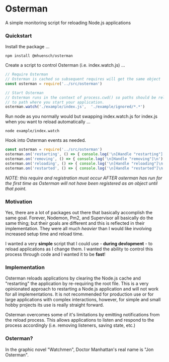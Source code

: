 # Osterman
A simple monitoring script for reloading Node.js applications

### Quickstart
Install the package ...
``` 
npm install @mhuensch/osterman
```

Create a script to control Osterman (i.e. index.watch.js) ... 
``` js
// Require Osterman  
// Osterman is cached so subsequent requires will get the same object
const osterman = require('../src/osterman')

// Start Osterman
// Osterman runs in the context of process.cwd() so paths should be relative
// to path where you start your application.
osterman.watch('./example/index.js',  './example/ignored/*.*')
```

Run node as you normally would but swapping index.watch.js for index.js when you want to reload automatically ...
```
node example/index.watch
```

Hook into Osterman events as needed.
``` js
const osterman = require('../src/osterman')
osterman.on('restarting', () => { console.log('\n[Handle "restarting"]') })
osterman.on('removing', () => { console.log('\n[Handle "removing"]\n') })
osterman.on('reloading', () => { console.log('\n[Handle "reloading"]\n') })
osterman.on('restarted', () => { console.log('\n[Handle "restarted"]\n') })
```
*NOTE: this require and registration must occur AFTER osterman has run for the first time as Osterman will not have been registered as an object until that point.*

### Motivation
Yes, there are a lot of packages out there that basically accomplish the same goal. Forever, Nodemon, Pm2, and Supervisor all basically do the same thing; but their goals are different and this is reflected in their implementation.  They were all much *heavier* than I would like involving increased setup time and reload time.

I wanted a very **simple** script that I could use - **during devlopment** - to reload applications as I change them.  I wanted the ability to control this process through code and I wanted it to be **fast**!

### Implementation
Osterman reloads applications by clearing the Node.js cache and "restarting" the application by re-requiring the root file.  This is a very opinionated approach to restarting a Node.js application and will not work for all implementations.  It is not recommended for production use or for large applications with complex interactions, however, for simple and small hobby projects its use is really straight forward.

Osterman overcomes some of it's limitations by emitting notifications from the reload process.  This allows applications to listen and respond to the process accordingly (i.e. removing listeners, saving state, etc.)

### Osterman?
In the graphic novel "Watchmen", Doctor Manhattan's real name is "Jon Osterman".


